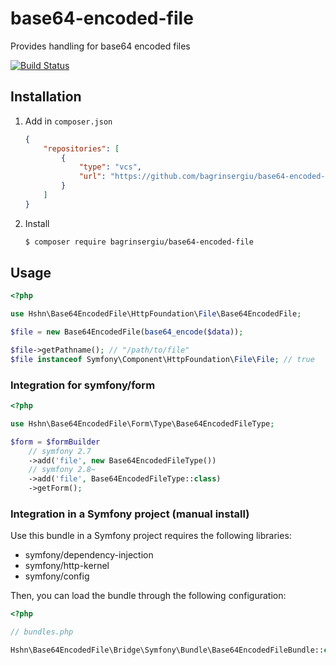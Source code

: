 base64-encoded-file
===================

Provides handling for base64 encoded files

[![Build Status](https://travis-ci.org/bagrinsergiu/base64-encoded-file.svg?branch=master)](https://travis-ci.org/bagrinsergiu/base64-encoded-file)

## Installation

1. Add in `composer.json`

    ```json
    {
        "repositories": [
            {
                "type": "vcs",
                "url": "https://github.com/bagrinsergiu/base64-encoded-file.git"
            }
        ]
    }
    ```

2. Install

    ```bash
    $ composer require bagrinsergiu/base64-encoded-file
    ```

## Usage

```php
<?php

use Hshn\Base64EncodedFile\HttpFoundation\File\Base64EncodedFile;

$file = new Base64EncodedFile(base64_encode($data));

$file->getPathname(); // "/path/to/file"
$file instanceof Symfony\Component\HttpFoundation\File\File; // true
```


### Integration for symfony/form

```php
<?php

use Hshn\Base64EncodedFile\Form\Type\Base64EncodedFileType;

$form = $formBuilder
    // symfony 2.7
    ->add('file', new Base64EncodedFileType())
    // symfony 2.8~
    ->add('file', Base64EncodedFileType::class)
    ->getForm();
```

### Integration in a Symfony project (manual install)

Use this bundle in a Symfony project requires the following libraries:

* symfony/dependency-injection
* symfony/http-kernel
* symfony/config

Then, you can load the bundle through the following configuration:

```php
<?php

// bundles.php

Hshn\Base64EncodedFile\Bridge\Symfony\Bundle\Base64EncodedFileBundle::class => ['all' => true],
```
